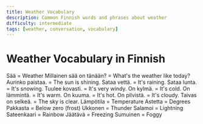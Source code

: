 ```yaml
---
title: Weather Vocabulary
description: Common Finnish words and phrases about weather
difficulty: intermediate
tags: [weather, conversation, vocabulary]
---
```


# Weather Vocabulary in Finnish

Sää = Weather
Millainen sää on tänään? = What's the weather like today?
Aurinko paistaa. = The sun is shining.
Sataa vettä. = It's raining.
Sataa lunta. = It's snowing.
Tuulee kovasti. = It's very windy.
On kylmä. = It's cold.
On lämmintä. = It's warm.
On kuuma. = It's hot.
On pilvistä. = It's cloudy.
Taivas on selkeä. = The sky is clear.
Lämpötila = Temperature
Astetta = Degrees
Pakkasta = Below zero (frost)
Ukkonen = Thunder
Salamoi = Lightning
Sateenkaari = Rainbow
Jäätävä = Freezing
Sumuinen = Foggy